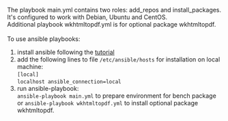 The playbook main.yml contains two roles: add_repos and install_packages. It's configured to work with Debian, Ubuntu and CentOS. <br>
Additional playbook wkhtmltopdf.yml is for optional package wkhtmltopdf. <br>
<br>
To use ansible playbooks: <br>
1. install ansible following the [tutorial](http://docs.ansible.com/ansible/intro_installation.html) <br>
2. add the following lines to file `/etc/ansible/hosts` for installation on local machine: <br>
`[local]` <br>
`localhost ansible_connection=local` <br>
3. run ansible-playbook: <br>
`ansible-playbook main.yml` to prepare environment for bench package<br>
or `ansible-playbook wkhtmltopdf.yml` to install optional package wkhtmltopdf.
